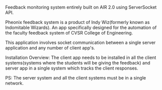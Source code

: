 Feedback monitoring system entirely built on AIR 2.0 using ServerSocket API.

Pheonix feedback system is a product of Indy Wiz(formerly known as Indomitable Wizards).
An app specifically designed for the automation of the faculty feedback system of CVSR College of Engineering.

This application involves socket communication between a single server application and any number of client app's.

Installation Overview:
The client app needs to be installed in all the client systems(systems where the students will be giving the feedback) and server app in a single system which tracks the client responses.

PS: The server system and all the client systems must be in a single network.
